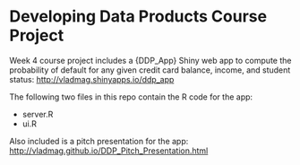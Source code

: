 # Developing Data Products Course Project

Week 4 course project includes a {DDP_App} Shiny web app to compute the probability of default for any given credit card balance, income, and student status:
 http://vladmag.shinyapps.io/ddp_app

The following two files in this repo contain the R code for the app:
 - server.R
 - ui.R 

Also included is a pitch presentation for the app:
 http://vladmag.github.io/DDP_Pitch_Presentation.html